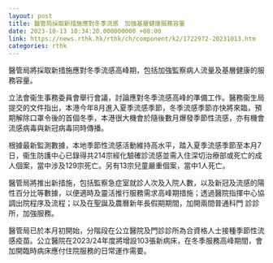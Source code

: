 ```yaml
---
layout: post
title: 醫管局採取新措施應對冬季流感　加強基層健康服務容量
date: 2023-10-13 10:34:20.000000000 +08:00
link: https://news.rthk.hk/rthk/ch/component/k2/1722972-20231013.htm
categories: rthk
---
```


醫管局將採取新措施應對冬季流感高峰期，包括加強監察病人流量及基層健康的服務容量。

立法會衞生事務委員會舉行會議，討論應對冬季流感高峰的準備工作。醫務衞生局提交的文件指出，本港今年8月進入夏季流感季節，冬季流感季節亦快將來臨，預期解除口罩令後的首個冬季，本港很大機會於隨後數月爆發季節性流感，亦有機會流感病毒與新冠病毒同時傳播。

根據最新監測數據，本地季節性流感活動維持高水平，踏入夏季流感季節至本月7日，衞生防護中心已錄得共214宗經化驗確診流感並需入住深切治療部或死亡的成人個案，當中涉及129宗死亡。另有13宗兒童嚴重個案，當中1人死亡。

醫管局將推出新措施，包括監察急症室就診人次及入院人數，以及新冠及流感的陽性百分比等數據，以便適時及靈活推行服務需求高峰期措施；透過醫院指揮中心協調出院程序及流程；以及在聖誕及農曆新年長假期期間，加開兩間普通科門
診診所，加強服務。

醫管局已於本月初開始，分階段在公立醫院及門診診所為合資格人士接種季節性流感疫苗。公立醫院在2023/24年度將增設103張新病床，在冬季服務高峰期間，會加開臨時病床應付住院服務的日常運作需要。
